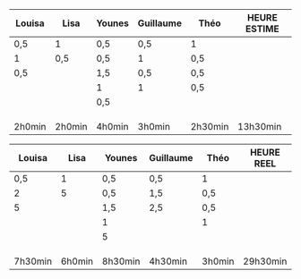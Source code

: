 | Louisa | Lisa      | Younes | Guillaume | Théo   | HEURE ESTIME |
|--------|-----------|--------|-----------|--------|--------------|
| 0,5    | 1         | 0,5    | 0,5       | 1      |              |
| 1      | 0,5       | 0,5    | 1         | 0,5    |              |
| 0,5    |           | 1,5    | 0,5       | 0,5    |              |
|        |           | 1      | 1         | 0,5    |              |
|        |           | 0,5    |           |        |              |
|        |           |        |           |        |              |
|        |           |        |           |        |              |
|        |           |        |           |        |              |
| 2h0min | 2h0min    | 4h0min | 3h0min    | 2h30min|	13h30min    |

| Louisa | Lisa      | Younes | Guillaume | Théo   | HEURE REEL   |
|--------|-----------|--------|-----------|--------|--------------|
| 0,5    | 1         | 0,5    | 0,5       | 1      |              |
| 2      | 5         | 0,5    | 1,5       | 0,5    |              |
| 5      |           | 1,5    | 2,5       | 0,5    |              |
|        |           | 1      |           | 1      |              |
|        |           | 5      |           |        |              |
|        |           |        |           |        |              |
|        |           |        |           |        |              |
|        |           |        |           |        |              |
| 7h30min| 6h0min    | 8h30min| 4h30min   | 3h0min |	29h30min    | 

